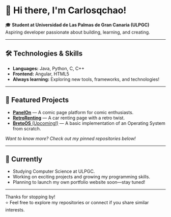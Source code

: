 # 👋 Hi there, I'm Carlosqchao!

🎓 **Student at Universidad de Las Palmas de Gran Canaria (ULPGC)**  
Aspiring developer passionate about building, learning, and creating.

---

## 🛠️ Technologies & Skills

- **Languages:** Java, Python, C, C++
- **Frontend:** Angular, HTML5
- **Always learning:** Exploring new tools, frameworks, and technologies!

---

## 🚀 Featured Projects

- [**PanelOn**](#) — A comic page platform for comic enthusiasts.
- [**RetroRenting**](#) — A car renting page with a retro twist.
- [**BretoOS** (Upcoming!)](#) — A basic implementation of an Operating System from scratch.

*Want to know more? Check out my pinned repositories below!*

---

## 🌱 Currently

- Studying Computer Science at ULPGC.
- Working on exciting projects and growing my programming skills.
- Planning to launch my own portfolio website soon—stay tuned!

---

<!--
You can reach out once you add social links or a portfolio here!
-->

Thanks for stopping by!  
⭐️ Feel free to explore my repositories or connect if you share similar interests.
